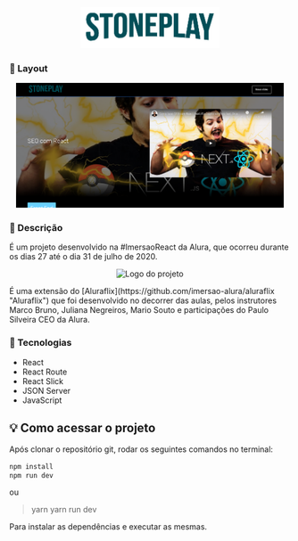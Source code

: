<p align="center">
  <img alt="Logo Stonepla" width="250px" src="https://github.com/RaianePedra/Stoneplay/blob/master/src/assets/img/LOGO.png?raw=true" />
</p>

### 📌 Layout 
<p align="center"> <img alt="Layout" width="480px" src="https://github.com/RaianePedra/Stoneplay/blob/master/src/assets/img/Captura%20de%20Tela%20(4).png?raw=true" /></p>
 
### 📝 Descrição
É um projeto desenvolvido na #ImersaoReact da Alura, que ocorreu durante os dias 27 até o dia 31 de julho de 2020.
<p align="center"><img alt="Logo do projeto" width="110px" src="https://www.alura.com.br/assets/img/imersoes/react/imersao-react-logo.1594044142.svg" /></p> É uma extensão do [Aluraflix](https://github.com/imersao-alura/aluraflix "Aluraflix") que foi desenvolvido no decorrer das aulas, pelos instrutores Marco Bruno, Juliana Negreiros, Mario Souto e participações do Paulo Silveira CEO da Alura.




###  🚀 Tecnologias
<ul><li>React</li>
    <li>React Route</li>
    <li>React Slick</li>
    <li>JSON Server</li>
    <li>JavaScript</li></ul>


 ## 💡 Como acessar o projeto
Após clonar o repositório git, rodar os seguintes comandos no terminal:
> 
	npm install 
	npm run dev

ou

>	 yarn
	 yarn run dev

Para instalar as dependências e executar as mesmas.


